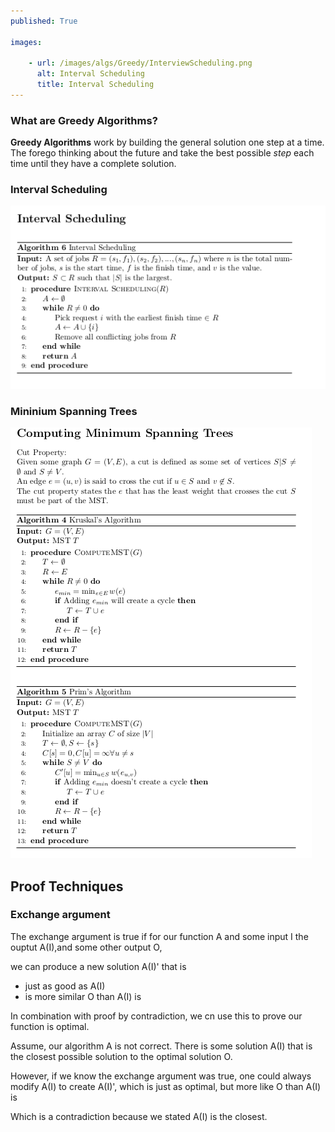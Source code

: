 ```yaml
---
published: True

images:

    - url: /images/algs/Greedy/InterviewScheduling.png
      alt: Interval Scheduling
      title: Interval Scheduling
---
```


### What are Greedy Algorithms?

**Greedy Algorithms** work by building the general solution one step at a time. The forego thinking about the future and take the best possible *step* each time until they have a complete solution.

### Interval Scheduling
![Interval](/images/algs/Greedy/InterviewScheduling.png)

### Mininium Spanning Trees
![MST](/images/algs/Greedy/ComputingMST.png)

## Proof Techniques
### Exchange argument
The exchange argument is true if for our function A and some input I the ouptut A(I),and some other output O,

we can produce a new solution A(I)' that is 

+ just as good as A(I) 
+ is more similar O than A(I) is 

In combination with proof by contradiction, we cn use this to prove our function is optimal.

Assume, our algorithm A is not correct.
There is some solution A(I) that is the closest possible solution to the optimal solution O. 

However, if we know the exchange argument was true, 
one could always modify A(I) to create A(I)', which is just as optimal, but more like O than A(I) is

Which is a contradiction because  we stated A(I) is the closest.
